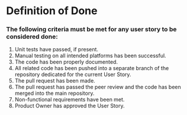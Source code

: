 # Definition of Done

### The following criteria must be met for any user story to be considered done:

1. Unit tests have passed, if present.
1. Manual testing on all intended platforms has been successful.
1. The code has been properly documented.
1. All related code has been pushed into a separate branch of the repository dedicated for the current User Story.
1. The pull request has been made.
1. The pull request has passed the peer review and the code has been merged into the main repository.
1. Non-functional requirements have been met.
1. Product Owner has approved the User Story.
